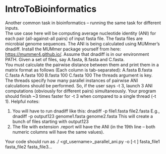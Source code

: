 # IntroToBioinformatics
Another common task in bioinformatics – running the same task for different inputs.  
The use case here will be computing average nucleotide identity (ANI) for each pair (all-against-all  pairs)  of  input  fasta  file.    The  fasta  files  are  microbial  genome sequences. The ANI is being calculated using MUMmer’s dnadiff.  Install the MUMmer package yourself from here: https://mummer4.github.io/.  Assume that dnadiff is in our environment PATH.
Given a set of files, say A.fasta, B.fasta and C.fasta.  
You must calculate the pairwise distance between them and print them in a matrix format as follows (Each column is tab-separated): A.fasta B.fasta C.fasta
A.fasta 100
B.fasta 100
C.fasta 100
The  threads  argument  is  key.    The  threads  specify  how  many  parallel  instances  of pairwise ANI calculations should be performed.  So, if the user says -t 3, launch 3 ANI computations  (obviously  for  different  pairs)  simultaneously.    Your  program  should finish ~3 times faster for -t 3 when compared to a single thread (-t 1).
Helpful notes:
1. You will have to run dnadiff like this:
dnadiff -p <unique prefix> file1.fasta file2.fasta
E.g., dnadiff -p output123 genome1.fasta genome2.fasta
This will create a bunch of files starting with output123
2. The file with extension .report will have the ANI (in the 19th line – both numeric 
columns will have the same values).
  
  Your code should run as ./ <gt_username>_parallel_ani.py -o <Output file> [-t 
<Number of threads>] fasta_file1 fasta_file2 fasta_file3...
